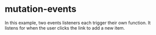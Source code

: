 # mutation-events
In this example, two events listeners each trigger their own function. It listens for when the user clicks the link to add a new item.
